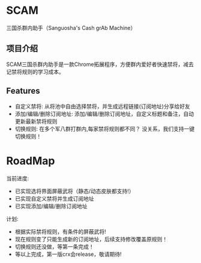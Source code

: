 # SCAM
三国杀群内助手（Sanguosha's Cash grAb Machine）

## 项目介绍
SCAM三国杀群内助手是一款Chrome拓展程序，方便群内爱好者快速禁将，减去记禁将规则的学习成本。

## Features
* 自定义禁将: 从将池中自由选择禁将，并生成远程链接(订阅地址)分享给好友
* 添加/编辑/删除订阅地址: 添加/编辑/删除订阅地址，自定义标题和备注，自动更新最新禁将规则
* 切换规则: 在多个军八群打群内,每家禁将规则都不同？ 没关系，我们支持一键切换规则！

# RoadMap

当前进度: 
* 已实现选将界面屏蔽武将（静态/动态皮肤都支持!）
* 已实现自定义禁将并生成订阅地址
* 已实现添加/编辑/删除订阅地址

计划: 
* 根据实际禁将规则，有条件的屏蔽武将!
* 现在规则变了只能生成新的订阅地址，后续支持修改覆盖原规则！
* 切换规则还没做，等第一条完成！
* 等以上完成，第一版crx会release，敬请期待!
